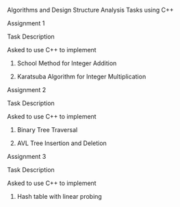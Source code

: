 Algorithms and Design Structure Analysis Tasks using C++

Assignment 1 

Task Description

Asked to use C++ to implement

1. School Method for Integer Addition 

2. Karatsuba Algorithm for Integer Multiplication

Assignment 2

Task Description

Asked to use C++ to implement

1. Binary Tree Traversal

2. AVL Tree Insertion and Deletion


Assignment 3 

Task Description

Asked to use C++ to implement

1. Hash table with linear probing



